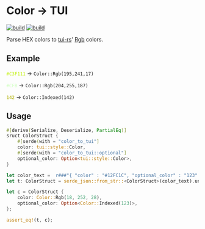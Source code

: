 # Color -> TUI

[![build](https://img.shields.io/drone/build/uttarayan/color-to-tui?server=https%3A%2F%2Fdrone.uttarayan.me)][color-to-tui]
[![build](https://github.com/uttarayan21/color-to-tui/actions/workflows/build.yaml/badge.svg)][mirror]  

Parse HEX colors to [tui-rs](https://github.com/fdehau/tui-rs)' [Rgb](https://docs.rs/tui/0.16.0/tui/style/enum.Color.html) colors.

## Example

<span style="color: #C3F111">`#C3F111`</span> -> `Color::Rgb(195,241,17)`

<span style="color: #CFB">`#CFB`</span> -> `Color::Rgb(204,255,187)`

<span style="color: #AFAF00">`142`</span> -> `Color::Indexed(142)`  

## Usage

```rust
#[derive(Serialize, Deserialize, PartialEq)]
sruct ColorStruct {
    #[serde(with = "color_to_tui"]
    color: tui::style::Color,
    #[serde(with = "color_to_tui::optional"]
    optional_color: Option<tui::style::Color>,
}

let color_text =  r###"{ "color" : "#12FC1C", "optional_color" : "123" }"###
let t: ColorStruct = serde_json::from_str::<ColorStruct>(color_text).unwrap();

let c = ColorStruct {
    color: Color::Rgb(18, 252, 28),
    optional_color: Option<Color::Indexed(123)>,
};

assert_eq!(t, c);
```

[color-to-tui]: https://git.uttarayan.me/uttarayan/color-to-tui
[mirror]: https://github.com/uttarayan21/color-to-tui
